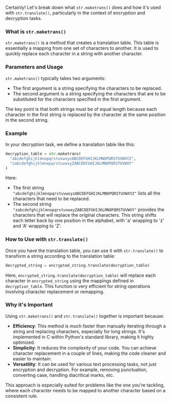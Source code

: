 Certainly! Let's break down what `str.maketrans()` does and how it's used with `str.translate()`, particularly in the context of encryption and decryption tasks.

### What is `str.maketrans()`

`str.maketrans()` is a method that creates a translation table. This table is essentially a mapping from one set of characters to another. It is used to quickly replace each character in a string with another character.

### Parameters and Usage

`str.maketrans()` typically takes two arguments:
- The first argument is a string specifying the characters to be replaced.
- The second argument is a string specifying the characters that are to be substituted for the characters specified in the first argument.

The key point is that both strings must be of equal length because each character in the first string is replaced by the character at the same position in the second string.

### Example

In your decryption task, we define a translation table like this:

```python
decryption_table = str.maketrans(
  "abcdefghijklmnopqrstuvwxyzABCDEFGHIJKLMNOPQRSTUVWXYZ",
  "zabcdefghijklmnopqrstuvwxyZABCDEFGHIJKLMNOPQRSTUVWXY"
)
```

Here:
- The first string `"abcdefghijklmnopqrstuvwxyzABCDEFGHIJKLMNOPQRSTUVWXYZ"` lists all the characters that need to be replaced.
- The second string `"zabcdefghijklmnopqrstuvwxyZABCDEFGHIJKLMNOPQRSTUVWXY"` provides the characters that will replace the original characters. This string shifts each letter back by one position in the alphabet, with 'a' wrapping to 'z' and 'A' wrapping to 'Z'.

### How to Use with `str.translate()`

Once you have the translation table, you can use it with `str.translate()` to transform a string according to the translation table:

```python
decrypted_string = encrypted_string.translate(decryption_table)
```

Here, `encrypted_string.translate(decryption_table)` will replace each character in `encrypted_string` using the mappings defined in `decryption_table`. This function is very efficient for string operations involving character replacement or remapping.

### Why it's Important

Using `str.maketrans()` and `str.translate()` together is important because:
- **Efficiency**: This method is much faster than manually iterating through a string and replacing characters, especially for long strings. It's implemented in C within Python's standard library, making it highly optimized.
- **Simplicity**: It reduces the complexity of your code. You can achieve character replacement in a couple of lines, making the code cleaner and easier to maintain.
- **Versatility**: It can be used for various text processing tasks, not just encryption and decryption. For example, removing punctuation, converting case, handling diacritical marks, etc.

This approach is especially suited for problems like the one you're tackling, where each character needs to be mapped to another character based on a consistent rule.

